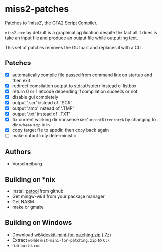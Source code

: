 miss2-patches
==================

Patches to 'miss2', the GTA2 Script Compiler.

`miss2.exe` by default is a graphical application despite the fact all it does
is take an input file and produce an output file while outputting text.

This set of patches removes the GUI part and replaces it with a CLI.

Patches
-------
- [X] automatically compile file passed from command line on startup and then exit
- [X] redirect compilation output to stdout/stderr instead of listbox
- [X] return 0 or 1 retcode depending if compilation suceeds or not
- [X] disable gui completely
- [X] output '.scr' instead of '.SCR'
- [X] output '.tmp' instead of '.TMP'
- [X] output '.txt' instead of '.TXT'
- [X] fix current working dir nonsense `GetCurrentDirectoryA` by changing to dir where app is in
- [X] copy target file to appdir, then copy back again
- [ ] make output truly deterministic

Authors
-------
 - Vorschreibung

Building on *nix
-----------------
 - Install [petool](https://github.com/FunkyFr3sh/petool) from github
 - Get mingw-w64 from your package manager
 - Get NASM
 - make or gmake

Building on Windows
-------------------
 - Download [w64devkit-mini-for-patching.zip](https://github.com/FunkyFr3sh/petool/releases/latest/download/w64devkit-mini-for-patching.zip) ([.7z](https://github.com/FunkyFr3sh/petool/releases/latest/download/w64devkit-mini-for-patching.7z))
 - Extract `w64devkit-mini-for-patching.zip` to `C:\`
 - run `build.cmd`
